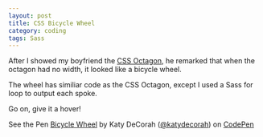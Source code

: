 ```yaml
---
layout: post
title: CSS Bicycle Wheel
category: coding
tags: Sass
---
```


After I showed my boyfriend the [CSS Octagon](octagon.html), he remarked that when the octagon had no width, it looked like a bicycle wheel.

The wheel has similiar code as the CSS Octagon, except I used a Sass for loop to output each spoke.

Go on, give it a hover!

<p data-height="400" data-theme-id="97" data-slug-hash="lJjIH" data-user="katydecorah" data-default-tab="result" class='codepen'>See the Pen <a href='http://codepen.io/katydecorah/pen/lJjIH'>Bicycle Wheel</a> by Katy DeCorah (<a href='http://codepen.io/katydecorah'>@katydecorah</a>) on <a href='http://codepen.io'>CodePen</a></p>